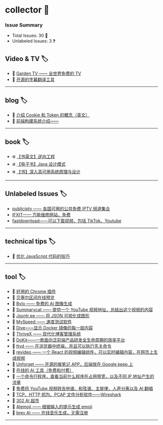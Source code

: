 # collector 📖
### Issue Summary
- Total Issues: 30 📝
- Unlabeled Issues: 3 ❓

## Video & TV 🏷️
- 👻 [Garden TV ——  全世界免费的 TV](https://github.com/dengaye/collector/issues/39)
- 👻 [开源的字幕翻译工具](https://github.com/dengaye/collector/issues/38)

---

## blog 🏷️
- 🍁 [介绍 Cookie 和 Token 的概念（英文）](https://github.com/dengaye/collector/issues/15)
- 🍁 [前端构建系统介绍——](https://github.com/dengaye/collector/issues/13)

---

## book 🏷️
- ❄️ [【书英文】逆向工程](https://github.com/dengaye/collector/issues/37)
- ❄️ [【电子书】Java 设计模式](https://github.com/dengaye/collector/issues/36)
- ❄️ [【书】深入高可用系统原理与设计](https://github.com/dengaye/collector/issues/31)

---

## Unlabeled Issues 🏷️
-  [publiciptv —— 各国可用的公共免费 IPTV 频道集合](https://github.com/dengaye/collector/issues/35)
-  [IFXIT—— 万能维修网站，免费](https://github.com/dengaye/collector/issues/34)
-  [fastdownload——可以下载视频，包括 TikTok、Youtube](https://github.com/dengaye/collector/issues/10)

---

## technical tips 🏷️
- 🎃 [优化 JavaScript 代码的技巧 ](https://github.com/dengaye/collector/issues/23)

---

## tool 🏷️
- 🍁 [好用的 Chrome 插件](https://github.com/dengaye/collector/issues/33)
- 🍁 [贝塞尔区间在线预览](https://github.com/dengaye/collector/issues/32)
- 🍁 [Bylo —— 免费的 AI 图像生成](https://github.com/dengaye/collector/issues/30)
- 🍁 [Summarycat —— 提供一个 YouTube 视频地址，总结出这个视频的内容](https://github.com/dengaye/collector/issues/29)
- 🍁 [Jsontr.ee —— 将 JSON 可视化成图形](https://github.com/dengaye/collector/issues/28)
- 🍁 [MySpeed —— 速度测试软件](https://github.com/dengaye/collector/issues/27)
- 🍁 [Dive——显示 Docker 镜像的每一层内容](https://github.com/dengaye/collector/issues/26)
- 🍁 [ThriveX —— 现代化博客管理系统](https://github.com/dengaye/collector/issues/25)
- 🍁 [DoKit——一款面向泛前端产品研发全生命周期的效率平台](https://github.com/dengaye/collector/issues/24)
- 🍁 [ttyd —— 在浏览器中终端，并且可以执行先关命令](https://github.com/dengaye/collector/issues/22)
- 🍁 [revideo —— 一个 React 的视频编辑组件，可以实时编辑内容，在网页上生成视频](https://github.com/dengaye/collector/issues/21)
- 🍁 [Unforget —— 开源的做笔记 APP，后端放在 Google keep 上](https://github.com/dengaye/collector/issues/20)
- 🍁 [在线的 AI 工具（免费和付费）](https://github.com/dengaye/collector/issues/19)
- 🍁 [一个命令行程序，查看当前什么程序在占用带宽，以及不同 IP 地址产生的流量](https://github.com/dengaye/collector/issues/18)
- 🍁 [免费将 YouTube 视频转吉他谱、和弦谱、主旋律，人声分离以及 AI 翻唱](https://github.com/dengaye/collector/issues/17)
- 🍁 [TCP、HTTP 抓包、PCAP 文件分析软件——Wireshark](https://github.com/dengaye/collector/issues/16)
- 🍁 [302 AI 超市](https://github.com/dengaye/collector/issues/14)
- 🍁 [AIemoji —— 根据输入的提示生成 emoji](https://github.com/dengaye/collector/issues/12)
- 🍁 [brev AI —— 在线音乐生成，无需注册](https://github.com/dengaye/collector/issues/11)

---

